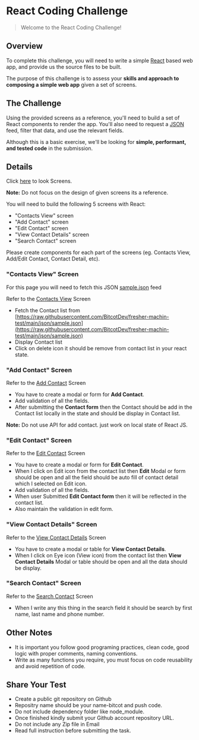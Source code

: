 # React Coding Challenge

> Welcome to the React Coding Challenge!

## Overview

To complete this challenge, you will need to write a simple [React](https://facebook.github.io/react/) based web app, and provide us the source files to be built.

The purpose of this challenge is to assess your **skills and approach to composing a simple web app** given a set of screens.

## The Challenge

Using the provided screens as a reference, you'll need to build a set of React components to render the app. You'll also need to request a [JSON](https://raw.githubusercontent.com/BitcotDev/fresher-machin-test/main/json/sample.json) feed, filter that data, and use the relevant fields.

Although this is a basic exercise, we'll be looking for **simple, performant, and tested code** in the submission.

## Details

Click [here](https://github.com/BitcotDev/fresher-machin-test/tree/main/screens/) to look Screens.

**Note:** Do not focus on the design of given screens its a reference.

You will need to build the following 5 screens with React:
- "Contacts View" screen
- "Add Contact" screen
- "Edit Contact" screen
- "View Contact Details" screen
- "Search Contact" screen


Please create components for each part of the screens (eg. Contacts View, Add/Edit Contact, Contact Detail, etc).


### "Contacts View" Screen

For this page you will need to fetch this JSON [sample.json](https://raw.githubusercontent.com/BitcotDev/fresher-machin-test/main/json/sample.json) feed

Refer to the [Contacts View](https://github.com/abdulbitcot/fresher-machin-test/blob/main/screens/Screen1.png) Screen

- Fetch the Contact list from [https://raw.githubusercontent.com/BitcotDev/fresher-machin-test/main/json/sample.json](https://raw.githubusercontent.com/BitcotDev/fresher-machin-test/main/json/sample.json)
- Display Contact list
- Click on delete icon it should be remove from contact list in your react state.

### "Add Contact" Screen

Refer to the [Add Contact](https://github.com/abdulbitcot/fresher-machin-test/blob/main/screens/Screen2.png) Screen

- You have to create a modal or form for **Add Contact**.
- Add validation of all the fields.
- After submitting the **Contact form** then the Contact should be add in the Contact list locally in the state and should be display in Contact list.

**Note:** Do not use API for add contact. just work on local state of React JS.

### "Edit Contact" Screen

Refer to the [Edit Contact](https://github.com/abdulbitcot/fresher-machin-test/blob/main/screens/Screen3.png) Screen

- You have to create a modal or form for **Edit Contact**.
- When I click on Edit icon from the contact list then  **Edit** Modal or form should be open and all the field should be auto fill of contact detail which I selected on Edit icon.
- Add validation of all the fields.
- When user Submitted **Edit Contact form** then it will be reflected in the contact list.
- Also maintain the validation in edit form.

### "View Contact Details" Screen

Refer to the [View Contact Details](https://github.com/abdulbitcot/fresher-machin-test/blob/main/screens/Screen4.png) Screen

- You have to create a modal or table for **View Contact Details**.
- When I click on Eye icon (View icon) from the contact list then  **View Contact Details** Modal or table should be open and all the data should be display.

### "Search Contact" Screen

Refer to the [Search Contact](https://github.com/abdulbitcot/fresher-machin-test/blob/main/screens/Screen5.png) Screen

- When I write any this thing in the search field it should be search by first name, last name and phone number.


## Other Notes

- It is important you follow good programing practices, clean code, good logic with proper comments, naming conventions.
- Write as many functions you require, you must focus on code reusability and avoid repetition of code.

## Share Your Test

- Create a public git repository on Github
- Repositry name should be your name-bitcot and push code.
- Do not include dependency folder like node_module.
- Once finished kindly submit your Github account repository URL.
- Do not include any Zip file in Email
- Read full instruction before submitting the task. 
